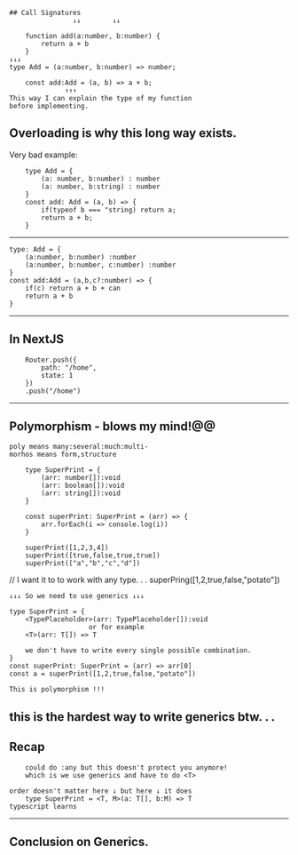     ## Call Signatures
                    ↓↓        ↓↓

        function add(a:number, b:number) {
            return a + b
        }
    ↓↓↓
    type Add = (a:number, b:number) => number;

        const add:Add = (a, b) => a + b;
                  ↑↑↑
    This way I can explain the type of my function
    before implementing.

## Overloading is why this long way exists.

Very bad example:

        type Add = {
            (a: number, b:number) : number
            (a: number, b:string) : number
        }
        const add: Add = (a, b) => {
            if(typeof b === "string) return a;
            return a + b;
        }

---

    type: Add = {
        (a:number, b:number) :number
        (a:number, b:number, c:number) :number
    }
    const add:Add = (a,b,c?:number) => {
        if(c) return a + b + can
        return a + b
    }

---

## In NextJS

        Router.push({
            path: "/home",
            state: 1
        })
        .push("/home")

---

## Polymorphism - blows my mind!@@

    poly means many:several:much:multi-
    morhos means form,structure

        type SuperPrint = {
            (arr: number[]):void
            (arr: boolean[]):void
            (arr: string[]):void
        }

        const superPrint: SuperPrint = (arr) => {
            arr.forEach(i => console.log(i))
        }

        superPrint([1,2,3,4])
        superPrint([true,false,true,true])
        superPrint(["a","b","c","d"])

// I want it to to work with any type. . .
superPring([1,2,true,false,"potato"])

    ↓↓↓ So we need to use generics ↓↓↓

    type SuperPrint = {
        <TypePlaceholder>(arr: TypePlaceholder[]):void
                        or for example
        <T>(arr: T[]) => T

        we don't have to write every single possible combination.
    }
    const superPrint: SuperPrint = (arr) => arr[0]
    const a = superPrint([1,2,true,false,"potato"])

    This is polymorphism !!!

## this is the hardest way to write generics btw. . .

## Recap

        could do :any but this doesn't protect you anymore!
        which is we use generics and have to do <T>

    order doesn't matter here ↓ but here ↓ it does
        type SuperPrint = <T, M>(a: T[], b:M) => T
    typescript learns

---

## Conclusion on Generics.

